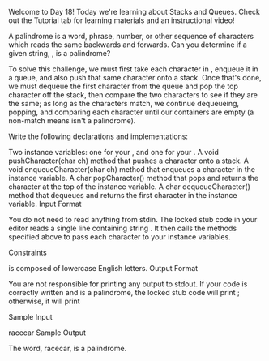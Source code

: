 Welcome to Day 18! Today we're learning about Stacks and Queues. Check out the Tutorial tab for learning materials and an instructional video!

A palindrome is a word, phrase, number, or other sequence of characters which reads the same backwards and forwards. Can you determine if a given string, , is a palindrome?

To solve this challenge, we must first take each character in , enqueue it in a queue, and also push that same character onto a stack. Once that's done, we must dequeue the first character from the queue and pop the top character off the stack, then compare the two characters to see if they are the same; as long as the characters match, we continue dequeueing, popping, and comparing each character until our containers are empty (a non-match means isn't a palindrome).

Write the following declarations and implementations:

Two instance variables: one for your , and one for your .
A void pushCharacter(char ch) method that pushes a character onto a stack.
A void enqueueCharacter(char ch) method that enqueues a character in the instance variable.
A char popCharacter() method that pops and returns the character at the top of the instance variable.
A char dequeueCharacter() method that dequeues and returns the first character in the instance variable.
Input Format

You do not need to read anything from stdin. The locked stub code in your editor reads a single line containing string . It then calls the methods specified above to pass each character to your instance variables.

Constraints

is composed of lowercase English letters.
Output Format

You are not responsible for printing any output to stdout.
If your code is correctly written and is a palindrome, the locked stub code will print ; otherwise, it will print

Sample Input

racecar
Sample Output

The word, racecar, is a palindrome.
